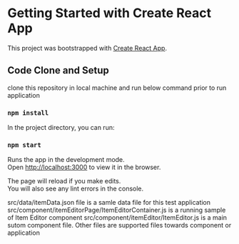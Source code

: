 # Getting Started with Create React App

This project was bootstrapped with [Create React App](https://github.com/facebook/create-react-app).

## Code Clone and Setup

clone this repository in local machine and run below command prior to run application

### `npm install`


In the project directory, you can run:

### `npm start`

Runs the app in the development mode.\
Open [http://localhost:3000](http://localhost:3000) to view it in the browser.

The page will reload if you make edits.\
You will also see any lint errors in the console.

src/data/itemData.json file is a samle data file for this test application
src/component/itemEditorPage/ItemEditorContainer.js is a running sample of Item Editor component 
src/component/itemEditor/ItemEditor.js is a main sutom component file. Other files are supported files towards component or application
